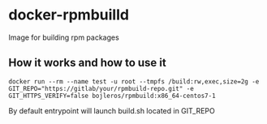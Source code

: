 # docker-rpmbuilld
Image for building rpm packages

## How it works and how to use it

```
docker run --rm --name test -u root --tmpfs /build:rw,exec,size=2g -e GIT_REPO="https://gitlab/your/rpmbuild-repo.git" -e GIT_HTTPS_VERIFY=false bojleros/rpmbuild:x86_64-centos7-1
```

By default entrypoint will launch build.sh located in GIT_REPO
